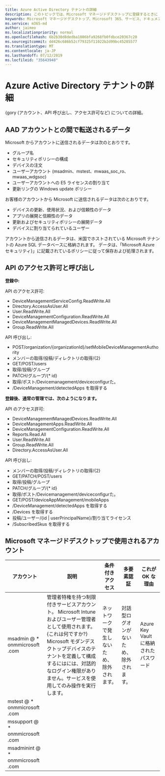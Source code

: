 ```yaml
---
title: Azure Active Directory テナントの詳細
description: このトピックでは、Microsoft マネージドデスクトップに登録するときに AAD アカウントに加えられた変更について説明します。
keywords: Microsoft マネージドデスクトップ、Microsoft 365、サービス、ドキュメント
ms.service: m365-md
author: jaimeo
ms.localizationpriority: normal
ms.openlocfilehash: 6b2b30d8dedba1086bfa9268fb0fdbce20367c20
ms.sourcegitcommit: dd426c686b52cf79325f11022b2d99bc45285577
ms.translationtype: MT
ms.contentlocale: ja-JP
ms.lasthandoff: 07/12/2019
ms.locfileid: "35643948"
---
```

# <a name="azure-active-directory-tenant-details"></a>Azure Active Directory テナントの詳細
{gory (アカウント、API 呼び出し、アクセス許可など) についての詳細。


## <a name="data-transmitted-to-and-from-your-aad-account"></a>AAD アカウントとの間で転送されるデータ


Microsoft からアカウントに送信されるデータは次のとおりです。

- グループ名
- セキュリティポリシーの構成
- デバイスの注文
- ユーザーアカウント (msadmin、mstest、mwaas_soc_ro、mwaas_wdgsoc)
- ユーザーアカウントへの E5 ライセンスの割り当て
- 更新リングの Windows update ポリシー

お客様のアカウントから Microsoft に送信されるデータは次のとおりです。

- デバイスの更新、使用状況、および信頼性のデータ
- アプリの展開と信頼性のデータ
- 更新およびセキュリティポリシーの展開データ
- デバイスに割り当てられているユーザー  

アカウントから送信されるデータは、米国でホストされている Microsoft テナントの Azure SQL データベースに格納されます。 データは、「Microsoft Azure セキュリティ}」に記載されているポリシーに従って保存および処理されます。 

## <a name="api-permissions-and-calls"></a>API のアクセス許可と呼び出し

**登録中:**

API のアクセス許可:
- DeviceManagementServiceConfig.ReadWrite.All
- Directory.AccessAsUser.All
- User.ReadWrite.All
- DeviceManagementConfiguration.ReadWrite.All
- DeviceManagementManagedDevices.ReadWrite.All
- Group.ReadWrite.All

API 呼び出し:
- POST/organization/{organizationId}/setMobileDeviceManagementAuthority
- メンバーの取得/投稿/ディレクトリの取得/{2}
- GET/POST/users
- 取得/投稿/グループ
- PATCH/グループ/{* id}
- 取得/ポスト/Devicemanagement/deviceconfigurた。
- /DeviceManagement/detectedApps を取得する

**登録後、通常の管理では、次のようになります。**

API のアクセス許可:
- DeviceManagementManagedDevices.ReadWrite.All
- DeviceManagementApps.ReadWrite.All
- DeviceManagementConfiguration.ReadWrite.All
- Reports.Read.All
- User.ReadWrite.All
- Group.ReadWrite.All
- Directory.AccessAsUser.All

API 呼び出し:
- メンバーの取得/投稿/ディレクトリの取得/{2}
- GET/PATCH/POST/users
- 取得/投稿/グループ
- PATCH/グループ/{* id}
- 取得/ポスト/Devicemanagement/deviceconfigurた。
- GET/POST/deviceAppManagement/mobileApps
- /DeviceManagement/detectedApps を取得する
- /Devices を取得する
- 投稿/ユーザー/{id | userPrincipalName}/割り当てライセンス
- /SubscribedSkus を取得する

## <a name="accounts-used-by-microsoft-managed-desktop"></a>Microsoft マネージドデスクトップで使用されるアカウント





| アカウント | 説明  | 条件付きアクセス  | 多要素認証  | これが OK な理由 |
|---------|---------|---------|---------|--------------|
| msadmin @ * onmmicrosoft .com | 管理者特権を持つ制限付きサービスアカウント。 Microsoft Intune およびユーザー管理者として使用されます。 {これは何ですか?} Microsoft モダンデスクトップデバイスのテナントを定義して構成するにはには、対話的なログイン権限がありません。サービスを使用してのみ操作を実行します。  | ネットワークで発生しないため、除外されます。        | 対話型ログオンがないため、除外されます。        | Azure Key Vault に格納されたパスワード |
| mstest @ * onmmicrosoft .com     |         |         |         |
| mssupport @ * onmmicrosoft .com     |         |         |         |
| msadminint @ * onmmicrosoft .com     |         |         |         |
